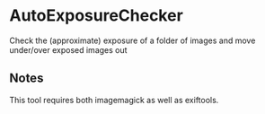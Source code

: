 # AutoExposureChecker
Check the (approximate) exposure of a folder of images and move under/over exposed images out

## Notes
This tool requires both imagemagick as well as exiftools.